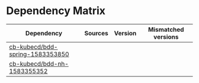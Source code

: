 # Dependency Matrix

Dependency | Sources | Version | Mismatched versions
---------- | ------- | ------- | -------------------
[cb-kubecd/bdd-spring-1583353850](https://github.com/cb-kubecd/bdd-spring-1583353850.git) |  | []() | 
[cb-kubecd/bdd-nh-1583355352](https://github.com/cb-kubecd/bdd-nh-1583355352.git) |  | []() | 
